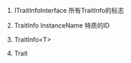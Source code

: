 ﻿1. ITraitInfoInterface
   所有TraitInfo的标志
2. TraitInfo
   InstanceName 特质的ID

3. TraitInfo&lt;T>
   
4. Trait
